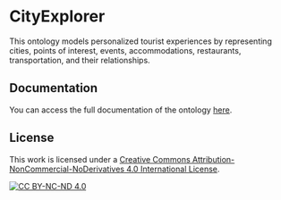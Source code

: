 # CityExplorer
This ontology models personalized tourist experiences by representing cities, points of interest, events, accommodations, restaurants, transportation, and their relationships.

## Documentation

You can access the full documentation of the ontology [here](https://github.com/abolanceUOC/CityExplorer/docs/index-en.html).

## License

This work is licensed under a [Creative Commons Attribution-NonCommercial-NoDerivatives 4.0 International License](http://creativecommons.org/licenses/by-nc-nd/4.0/).

[![CC BY-NC-ND 4.0][cc-by-nc-nd-shield]][cc-by-nc-nd]

[cc-by-nc-nd]: http://creativecommons.org/licenses/by-nc-nd/4.0/
[cc-by-nc-nd-shield]: https://img.shields.io/badge/License-CC%20BY--NC--ND%204.0-lightgrey.svg


